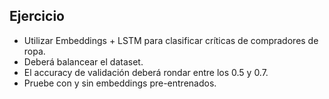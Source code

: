 ## Ejercicio

- Utilizar Embeddings + LSTM para clasificar críticas de compradores de ropa.
- Deberá balancear el dataset.
- El accuracy de validación deberá rondar entre los 0.5 y 0.7.
- Pruebe con y sin embeddings pre-entrenados.

